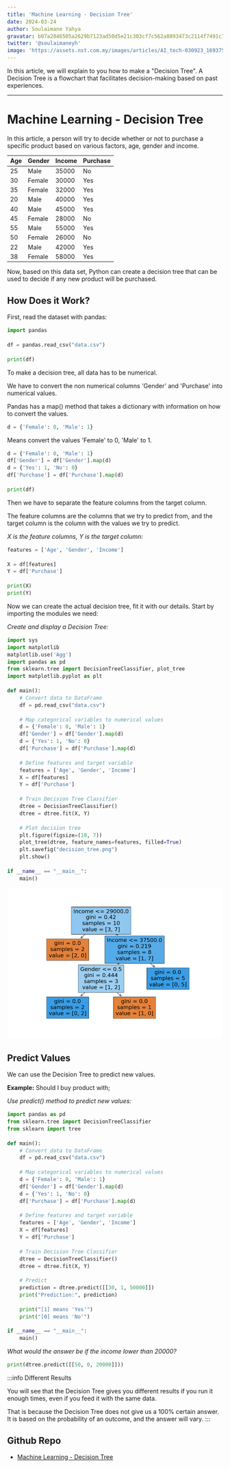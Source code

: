 ```yaml
---
title: 'Machine Learning - Decision Tree'
date: 2024-03-24
author: Soulaimane Yahya
gravatar: b07a2846505a2629b7123ad50d5e21c303cf7c562a8893473c2114f7491c7796
twitter: '@soulaimaneyh'
image: 'https://assets.nst.com.my/images/articles/AI_tech-030923_1693757366.jpg'
---
```


In this article, we will explain to you how to make a "Decision Tree". A Decision Tree is a flowchart that facilitates decision-making based on past experiences.

---

# Machine Learning - Decision Tree

In this article, a person will try to decide whether or not to purchase a specific product based on various factors, age, gender and income.

| Age | Gender | Income | Purchase |
|-----|--------|--------|----------|
| 25  | Male   | 35000  | No       |
| 30  | Female | 30000  | Yes      |
| 35  | Female | 32000  | Yes      |
| 20  | Male   | 40000  | Yes      |
| 40  | Male   | 45000  | Yes      |
| 45  | Female | 28000  | No       |
| 55  | Male   | 55000  | Yes      |
| 50  | Female | 26000  | No       |
| 22  | Male   | 42000  | Yes      |
| 38  | Female | 58000  | Yes      |

Now, based on this data set, Python can create a decision tree that can be used to decide if any new product will be purchased.

## How Does it Work?

First, read the dataset with pandas:

```py
import pandas

df = pandas.read_csv("data.csv")

print(df) 
```

To make a decision tree, all data has to be numerical.

We have to convert the non numerical columns 'Gender' and 'Purchase' into numerical values.

Pandas has a map() method that takes a dictionary with information on how to convert the values.

```py
d = {'Female': 0, 'Male': 1}
```

Means convert the values 'Female' to 0, 'Male' to 1.

```py
d = {'Female': 0, 'Male': 1}
df['Gender'] = df['Gender'].map(d)
d = {'Yes': 1, 'No': 0}
df['Purchase'] = df['Purchase'].map(d)

print(df)
```

Then we have to separate the feature columns from the target column.

The feature columns are the columns that we try to predict from, and the target column is the column with the values we try to predict.

*X is the feature columns, Y is the target column:*

```py
features = ['Age', 'Gender', 'Income']

X = df[features]
Y = df['Purchase']

print(X)
print(Y)
```

Now we can create the actual decision tree, fit it with our details. Start by importing the modules we need:

*Create and display a Decision Tree:*

```py
import sys
import matplotlib
matplotlib.use('Agg')
import pandas as pd
from sklearn.tree import DecisionTreeClassifier, plot_tree
import matplotlib.pyplot as plt

def main():
    # Convert data to DataFrame
    df = pd.read_csv("data.csv")

    # Map categorical variables to numerical values
    d = {'Female': 0, 'Male': 1}
    df['Gender'] = df['Gender'].map(d)
    d = {'Yes': 1, 'No': 0}
    df['Purchase'] = df['Purchase'].map(d)

    # Define features and target variable
    features = ['Age', 'Gender', 'Income']
    X = df[features]
    Y = df['Purchase']

    # Train Decision Tree Classifier
    dtree = DecisionTreeClassifier()
    dtree = dtree.fit(X, Y)

    # Plot decision tree
    plt.figure(figsize=(10, 7))
    plot_tree(dtree, feature_names=features, filled=True)
    plt.savefig("decision_tree.png")
    plt.show()

if __name__ == "__main__":
    main()
```

<img src="https://raw.githubusercontent.com/soulaimaneyahya/ml-decision-tree/main/imgs/decision_tree.png" alt="ml-decision-tree" />

## Predict Values

We can use the Decision Tree to predict new values.

**Example:** Should I buy product with; 

*Use predict() method to predict new values:*

```py
import pandas as pd
from sklearn.tree import DecisionTreeClassifier
from sklearn import tree

def main():
    # Convert data to DataFrame
    df = pd.read_csv("data.csv")

    # Map categorical variables to numerical values
    d = {'Female': 0, 'Male': 1}
    df['Gender'] = df['Gender'].map(d)
    d = {'Yes': 1, 'No': 0}
    df['Purchase'] = df['Purchase'].map(d)

    # Define features and target variable
    features = ['Age', 'Gender', 'Income']
    X = df[features]
    Y = df['Purchase']

    # Train Decision Tree Classifier
    dtree = DecisionTreeClassifier()
    dtree = dtree.fit(X, Y)

    # Predict
    prediction = dtree.predict([[30, 1, 50000]])
    print("Prediction:", prediction)

    print("[1] means 'Yes'")
    print("[0] means 'No'")

if __name__ == "__main__":
    main()
```

*What would the answer be if the income lower than 20000?*

```py
print(dtree.predict([[50, 0, 20000]])) 
```

:::info
Different Results

You will see that the Decision Tree gives you different results if you run it enough times, even if you feed it with the same data.

That is because the Decision Tree does not give us a 100% certain answer. It is based on the probability of an outcome, and the answer will vary.
:::


## Github Repo

- [Machine Learning - Decision Tree](https://github.com/soulaimaneyahya/ml-decision-tree)
